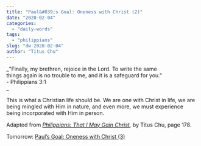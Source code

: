 ```yaml
---
title: "Paul&#039;s Goal: Oneness with Christ (2)"
date: "2020-02-04"
categories: 
  - "daily-words"
tags: 
  - "philippians"
slug: "dw-2020-02-04"
author: "Titus Chu"
---
```


_"Finally, my brethren, rejoice in the Lord. To write the same  
things again is no trouble to me, and it is a safeguard for you."  
\- Philippians 3:1  
_

This is what a Christian life should be. We are one with Christ in life, we are being mingled with Him in nature, and even more, we must experience being incorporated with Him in person.

Adapted from _[Philippians: That I May Gain Christ](/book-philippians "Go to the listing for this book."),_ by Titus Chu, page 178.

Tomorrow: [Paul’s Goal: Oneness with Christ (3)](/dw-2020-02-05)
